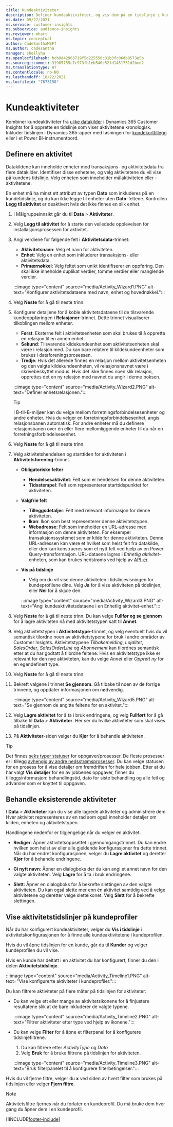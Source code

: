 ```yaml
---
title: Kundeaktiviteter
description: Definer kundeaktiviteter, og vis dem på en tidslinje i kundeprofiler.
ms.date: 09/27/2021
ms.service: customer-insights
ms.subservice: audience-insights
ms.reviewer: mhart
ms.topic: conceptual
author: CadeSanthaMSFT
ms.author: cadesantha
manager: shellyha
ms.openlocfilehash: bcb8d42963719f5d225556c31b3fc06db8573e5b
ms.sourcegitcommit: 31985755c7c973fb1eb540c52fd1451731d2bed2
ms.translationtype: HT
ms.contentlocale: nb-NO
ms.lasthandoff: 10/22/2021
ms.locfileid: "7673150"
---
```

# <a name="customer-activities"></a>Kundeaktiviteter

Kombiner kundeaktiviteter fra [ulike datakilder](data-sources.md) i Dynamics 365 Customer Insights for å opprette en tidslinje som viser aktivitetene kronologisk. Inkluder tidslinjen i Dynamics 365-apper med løsningen for [kundekorttillegg](customer-card-add-in.md) eller i et Power BI-instrumentbord.

## <a name="define-an-activity"></a>Definere en aktivitet

Datakildene kan inneholde enheter med transaksjons- og aktivitetsdata fra flere datakilder. Identifiser disse enhetene, og velg aktivitetene du vil vise på kundens tidslinje. Velg enheten som inneholder målaktiviteten eller -aktivitetene.

En enhet må ha minst ett attributt av typen **Dato** som inkluderes på en kundetidslinje, og du kan ikke legge til enheter uten **Dato**-feltene. Kontrollen **Legg til aktivitet** er deaktivert hvis det ikke finnes en slik enhet.

1. I Målgruppeinnsikt går du til **Data** > **Aktiviteter**.

1. Velg **Legg til aktivitet** for å starte den veiledede opplevelsen for installasjonsprosessen for aktivitet.

1. Angi verdiene for følgende felt i **Aktivitetsdata**-trinnet:

   - **Aktivitetsnavn**: Velg et navn for aktiviteten.
   - **Enhet**: Velg en enhet som inkluderer transaksjons- eller aktivitetsdata.
   - **Primærnøkkel**: Velg feltet som unikt identifiserer en oppføring. Den skal ikke inneholde duplikat verdier, tomme verdier eller manglende verdier.

   :::image type="content" source="media/Activity_Wizard1.PNG" alt-text="Konfigurer aktivitetsdataene med navn, enhet og hovednøkkel.":::

1. Velg **Neste** for å gå til neste trinn.

1. Konfigurer detaljene for å koble aktivitetsdataene til de tilsvarende kundeoppføringen i **Relasjoner**-trinnet. Dette trinnet visualiserer tilkoblingen mellom enheter.  

   - **Først**: Eksterne felt i aktivitetsenheten som skal brukes til å opprette en relasjon til en annen enhet.
   - **Sekund**: Tilsvarende kildekundeenhet som aktivitetsenheten skal være i relasjon med. Du kan bare relatere til kildekundeenheter som brukes i dataforeningsprosessen.
   - **Tredje**: Hvis det allerede finnes en relasjon mellom aktivitetsenheten og den valgte kildekundeenheten, vil relasjonsnavnet være i skrivebeskyttet modus. Hvis det ikke finnes noen slik relasjon, opprettes det en ny relasjon med navnet du angir i denne boksen.

   :::image type="content" source="media/Activity_Wizard2.PNG" alt-text="Definer enhetsrelasjonen.":::

   > [!TIP]
   > I B-til-B-miljøer kan du velge mellom forretningsforbindelsesenheter og andre enheter. Hvis du velger en forretningsforbindelsesenhet, angis relasjonsbanen automatisk. For andre enheter må du definere relasjonsbanen over én eller flere mellomliggende enheter til du når en forretningsforbindelsesenhet.

1. Velg **Neste** for å gå til neste trinn. 

1. Velg aktivitetshendelsen og starttiden for aktiviteten i **Aktivitetsforening**-trinnet. 
   - **Obligatoriske felter**
      - **Hendelsesaktivitet**: Felt som er hendelsen for denne aktiviteten.
      - **Tidsstempel**: Felt som representerer starttidspunktet for aktiviteten.

   - **Valgfrie felt**
      - **Tilleggsdetaljer**: Felt med relevant informasjon for denne aktiviteten.
      - **Ikon**: Ikon som best representerer denne aktivitetstypen.
      - **Webadresse**: Felt som inneholder en URL-adresse med informasjon om denne aktiviteten. For eksempel transaksjonssystemet som er kilde for denne aktiviteten. Denne URL-adressen kan være et hvilket som helst felt fra datakilde, eller den kan konstrueres som et nytt felt ved hjelp av en Power Query-transformasjon. URL-dataene lagres i *Enhetlig aktivitet*-enheten, som kan brukes nedstrøms ved hjelp av [API-er](apis.md).

   - **Vis på tidslinje**
      - Velg om du vil vise denne aktiviteten i tidslinjevisningen for kundeprofilene dine. Velg **Ja** for å vise aktiviteten på tidslinjen, eller **Nei** for å skjule den.

      :::image type="content" source="media/Activity_Wizard3.PNG" alt-text="Angi kundeaktivitetsdataene i en Enhetlig aktivitet-enhet.":::

1. Velg **Neste** for å gå til neste trinn. Du kan velge **Fullfør og se gjennom** for å lagre aktiviteten nå med aktivitetstypen satt til **Annet**. 

1. Velg aktivitetstypen i **Aktivitetstype**-trinnet, og velg eventuelt hvis du vil semantisk tilordne noen av aktivitetstypene for bruk i andre områder av Customer Insights. Aktivitetstypene *Tilbakemelding*, *Lojalitet*, *SalesOrder*, *SalesOrderLine* og *Abonnement* kan tilordnes semantisk etter at du har godtatt å tilordne feltene. Hvis en aktivitetstype ikke er relevant for den nye aktiviteten, kan du velge *Annet* eller *Opprett ny* for en egendefinert type.

1. Velg **Neste** for å gå til neste trinn. 

1. Bekreft valgene i trinnet **Se gjennom**. Gå tilbake til noen av de forrige trinnene, og oppdater informasjonen om nødvendig.

   :::image type="content" source="media/Activity_Wizard5.PNG" alt-text="Se gjennom de angitte feltene for en aktivitet.":::
   
1. Velg **Lagre aktivitet** for å ta i bruk endringene, og velg **Fullført** for å gå tilbake til **Data** > **Aktiviteter**. Her ser du hvilke aktiviteter som skal vises på tidslinjen. 

1. På **Aktiviteter**-siden velger du **Kjør** for å behandle aktiviteten. 

> [!TIP]
> Det finnes [seks typer statuser](system.md#status-types) for oppgaver/prosesser. De fleste prosesser er i tillegg [avhengig av andre nedsstrømsprosesser](system.md#refresh-policies). Du kan velge statusen for en prosess for å vise detaljer om fremdriften for hele jobben. Etter at du har valgt **Vis detaljer** for en av jobbenes oppgaver, finner du tilleggsinformasjon: behandlingstid, dato for siste behandling og alle feil og advarsler som er knyttet til oppgaven.


## <a name="manage-existing-activities"></a>Behandle eksisterende aktiviteter

I **Data** > **Aktiviteter** kan du vise alle lagrede aktiviteter og administrere dem. Hver aktivitet representeres av en rad som også inneholder detaljer om kilden, enheten og aktivitetstypen.

Handlingene nedenfor er tilgjengelige når du velger en aktivitet. 

- **Rediger**: Åpner aktivitetsoppsettet i gjennomgangstrinnet. Du kan endre hvilken som helst av eller alle gjeldende konfigurasjoner fra dette trinnet. Når du har endret konfigurasjonen, velger du **Lagre aktivitet** og deretter **Kjør** for å behandle endringene.

- **Gi nytt navn**: Åpner en dialogboks der du kan angi et annet navn for den valgte aktiviteten. Velg **Lagre** for å ta i bruk endringene.

- **Slett**: Åpner en dialogboks for å bekrefte slettingen av den valgte aktiviteten. Du kan også slette mer enn én aktivitet samtidig ved å velge aktivitetene og deretter velge sletteikonet. Velg **Slett** for å bekrefte slettingen.

## <a name="view-activity-timelines-on-customer-profiles"></a>Vise aktivitetstidslinjer på kundeprofiler

Når du har konfigurert kundeaktiviteter, velger du **Vis i tidslinje** i aktivitetskonfigurasjonen for å finne alle kundeaktivitetene i kundeprofilen.

Hvis du vil åpne tidslinjen for en kunde, går du til **Kunder** og velger kundeprofilen du vil vise.

Hvis en kunde har deltatt i en aktivitet du har konfigurert, finner du den i delen **Aktivitetstidslinje**.

:::image type="content" source="media/Activity_Timeline1.PNG" alt-text="Vise konfigurerte aktiviteter i kundeprofiler.":::

Du kan filtrere aktiviteter på flere måter på tidslinjen for aktiviteter:

- Du kan velge ett eller mange av aktivitetsikonene for å finjustere resultatene slik at de bare inkluderer de valgte typene.

  :::image type="content" source="media/Activity_Timeline2.PNG" alt-text="Filtrer aktiviteter etter type ved hjelp av ikonene.":::

- Du kan velge **Filter** for å åpne et filterpanel for å konfigurere tidslinjefiltrene.

   1. Du kan filtrere etter *ActivityType* og *Dato*
   1. Velg **Bruk** for å bruke filtrene på tidslinjen for aktiviteten.

   :::image type="content" source="media/Activity_Timeline3.PNG" alt-text="Bruk filterpanelet til å konfigurere filterbetingelser.":::

Hvis du vil fjerne filtre, velger du **x** ved siden av hvert filter som brukes på tidslinjen eller velger **Fjern filtre**.


> [!NOTE]
> Aktivitetsfiltre fjernes når du forlater en kundeprofil. Du må bruke dem hver gang du åpner dem i en kundeprofil.

[!INCLUDE[footer-include](../includes/footer-banner.md)]
